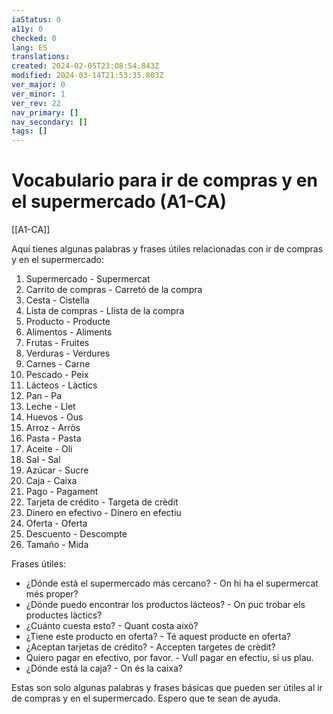 ```yaml
---
iaStatus: 0
a11y: 0
checked: 0
lang: ES
translations: 
created: 2024-02-05T23:08:54.843Z
modified: 2024-03-14T21:53:35.803Z
ver_major: 0
ver_minor: 1
ver_rev: 22
nav_primary: []
nav_secondary: []
tags: []
---
```

# Vocabulario para ir de compras y en el supermercado (A1-CA)

[[A1-CA]]

Aquí tienes algunas palabras y frases útiles relacionadas con ir de compras y en el supermercado:

1. Supermercado - Supermercat
2. Carrito de compras - Carretó de la compra
3. Cesta - Cistella
4. Lista de compras - Llista de la compra
5. Producto - Producte
6. Alimentos - Aliments
7. Frutas - Fruites
8. Verduras - Verdures
9. Carnes - Carne
10. Pescado - Peix
11. Lácteos - Làctics
12. Pan - Pa
13. Leche - Llet
14. Huevos - Ous
15. Arroz - Arròs
16. Pasta - Pasta
17. Aceite - Oli
18. Sal - Sal
19. Azúcar - Sucre
20. Caja - Caixa
21. Pago - Pagament
22. Tarjeta de crédito - Targeta de crèdit
23. Dinero en efectivo - Dinero en efectiu
24. Oferta - Oferta
25. Descuento - Descompte
26. Tamaño - Mida

Frases útiles:
- ¿Dónde está el supermercado más cercano? - On hi ha el supermercat més proper?
- ¿Dónde puedo encontrar los productos lácteos? - On puc trobar els productes làctics?
- ¿Cuánto cuesta esto? - Quant costa això?
- ¿Tiene este producto en oferta? - Té aquest producte en oferta?
- ¿Aceptan tarjetas de crédito? - Accepten targetes de crèdit?
- Quiero pagar en efectivo, por favor. - Vull pagar en efectiu, si us plau.
- ¿Dónde está la caja? - On és la caixa?

Estas son solo algunas palabras y frases básicas que pueden ser útiles al ir de compras y en el supermercado. Espero que te sean de ayuda.

